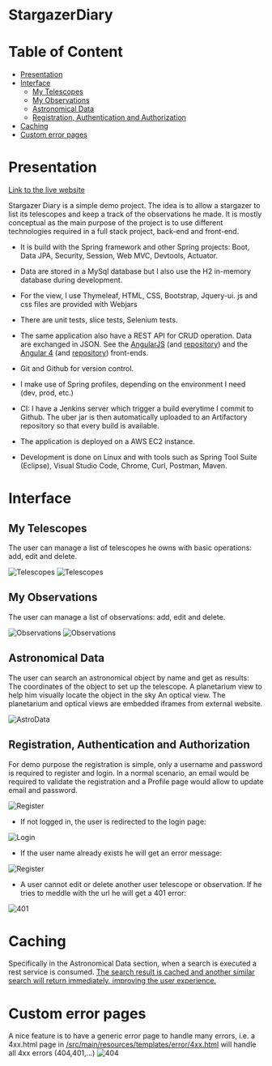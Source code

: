 # StargazerDiary

# Table of Content
* [Presentation](#presentation)
* [Interface](#interface)
  * [My Telescopes](#my-telescopes)
  * [My Observations](#my-observations)
  * [Astronomical Data](#astronomical-data)
  * [Registration, Authentication and Authorization](#registration-authentication-and-authorization)
* [Caching](#caching)
* [Custom error pages](#custom-error-pages)
  
# Presentation

[Link to the live website](http://gertest.hopto.org)

Stargazer Diary is a simple demo project.
The idea is to allow a stargazer to list its telescopes and keep a track of the observations he made.
It is mostly conceptual as the main purpose of the project is to use different technologies required in a full stack project, back-end and front-end.

* It is build with the Spring framework and other Spring projects: Boot, Data JPA, Security, Session, Web MVC, Devtools, Actuator.

* Data are stored in a MySql database but I also use the H2 in-memory database during development.

* For the view, I use Thymeleaf, HTML, CSS, Bootstrap, Jquery-ui. js and css files are provided with Webjars

* There are unit tests, slice tests, Selenium tests.

* The same application also have a REST API for CRUD operation. Data are exchanged in JSON.
  See the [AngularJS](http://gertest.hopto.org:81/) (and [repository](https://github.com/gerolvr/StargazerDiary-Frontend-AngularJS)) and the [Angular 4](http://gertest.hopto.org:82/) (and [repository](https://github.com/gerolvr/StargazerDiary-Frontend-Angular4)) front-ends.

* Git and Github for version control.

* I make use of Spring profiles, depending on the environment I need (dev, prod, etc.)

* CI: I have a Jenkins server which trigger a build everytime I commit to Github. The uber jar is then automatically uploaded to an Artifactory repository so that every build is available.

* The application is deployed on a AWS EC2 instance.

* Development is done on Linux and with tools such as Spring Tool Suite (Eclipse), Visual Studio Code, Chrome, Curl, Postman, Maven.

# Interface
## My Telescopes
The user can manage a list of telescopes he owns with basic operations: add, edit and delete.

![Telescopes](https://raw.githubusercontent.com/gerolvr/StargazerDiary/master/pictures/telescope1.png "Telescopes")
![Telescopes](https://raw.githubusercontent.com/gerolvr/StargazerDiary/master/pictures/telescope2.png "Telescopes")

## My Observations
The user can manage a list of observations: add, edit and delete.

![Observations](https://raw.githubusercontent.com/gerolvr/StargazerDiary/master/pictures/observation1.png "Observations")
![Observations](https://raw.githubusercontent.com/gerolvr/StargazerDiary/master/pictures/observation2.png "Observations")

## Astronomical Data
The user can search an astronomical object by name and get as results:
The coordinates of the object to set up the telescope.
A planetarium view to help him visually locate the object in the sky
An optical view.
The planetarium and optical views are embedded iframes from external website.

![AstroData](https://raw.githubusercontent.com/gerolvr/StargazerDiary/master/pictures/astrodatasearch.png "AstroData")

## Registration, Authentication and Authorization
For demo purpose the registration is simple, only a username and password is required to register and login. In a normal scenario, an email would be required to validate the registration and a Profile page would allow to update email and password.

![Register](https://raw.githubusercontent.com/gerolvr/StargazerDiary/master/pictures/register1.png "Register")

* If not logged in, the user is redirected to the login page:

![Login](https://raw.githubusercontent.com/gerolvr/StargazerDiary/master/pictures/login.png "Login")

* If the user name already exists he will get an error message:

![Register](https://raw.githubusercontent.com/gerolvr/StargazerDiary/master/pictures/register2.png "Register")

* A user cannot edit or delete another user telescope or observation. If he tries to meddle with the
url he will get a 401 error:

![401](https://raw.githubusercontent.com/gerolvr/StargazerDiary/master/pictures/401.png "401")

# Caching

Specifically in the Astronomical Data section, when a search is executed a rest service is consumed. [The search result is cached and another similar search will return immediately, improving the user experience.](https://github.com/gerolvr/StargazerDiary/blob/e8fafd4b3eec7a8ccdb354956a9d7a307e8b6919/src/main/java/com/gerolivo/stargazerdiary/services/AstroDataServiceImpl.java#L37 "The search result is cached and another similar search will return immediately, improving the user experience.")

# Custom error pages

A nice feature is to have a generic error page to handle many errors, i.e. a 4xx.html page in   [/src/main/resources/templates/error/4xx.html](http://https://github.com/gerolvr/StargazerDiary/tree/master/src/main/resources/templates/error "/src/main/resources/templates/error/4xx.html") will handle all 4xx errors (404,401,…)
![404](https://raw.githubusercontent.com/gerolvr/StargazerDiary/master/pictures/404.png "404")
